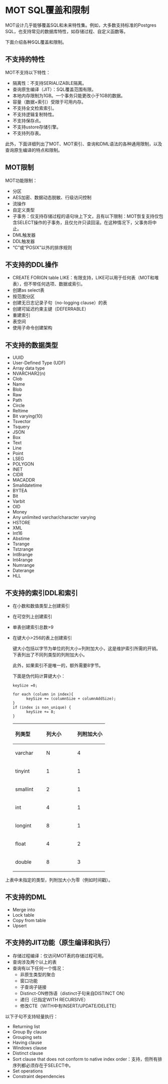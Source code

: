# MOT SQL覆盖和限制

MOT设计几乎能够覆盖SQL和未来特性集。例如，大多数支持标准的Postgres SQL，也支持常见的数据库特性，如存储过程、自定义函数等。

下面介绍各种SQL覆盖和限制。

## 不支持的特性<a name="section59525326"></a>

MOT不支持以下特性：

-   隔离性：不支持SERIALIZABLE隔离。
-   查询原生编译（JIT）：SQL覆盖范围有限。
-   本地内存限制为1GB。一个事务只能更改小于1GB的数据。
-   容量（数据+索引）受限于可用内存。
-   不支持全文检索索引。
-   不支持逻辑复制特性。
-   不支持保存点。
-   不支持ustore存储引擎。
-   不支持列存表。

此外，下面详细列出了MOT、MOT索引、查询和DML语法的各种通用限制，以及查询原生编译的特点和限制。

## MOT限制<a name="section65965888"></a>

MOT功能限制：

-   分区
-   AES加密、数据动态脱敏、行级访问控制
-   流操作
-   自定义类型
-   子事务：仅支持存储过程的语句块上下文，且有以下限制：MOT恢复支持仅包含SELECT操作的子事务，且仅允许只读回滚。在这种情况下，父事务将中止。
-   DML触发器
-   DDL触发器
-   “C”或“POSIX”以外的排序规则

## 不支持的DDL操作<a name="section56822082"></a>

-   CREATE FORIGN table LIKE：有限支持，LIKE可以用于任何表（MOT和堆表），但不带任何选项、数据或索引。
-   创建as select表
-   按范围分区
-   创建无日志记录子句（no-logging clause）的表
-   创建可延迟约束主键（DEFERRABLE）
-   重建索引
-   表空间
-   使用子命令创建架构

##  不支持的数据类型

- UUID
- User-Defined Type (UDF)
- Array data type
- NVARCHAR2(n)
- Clob
- Name
- Blob
- Raw
- Path
- Circle
- Reltime
- Bit varying(10)
- Tsvector
- Tsquery
- JSON
- Box
- Text
- Line
- Point
- LSEG
- POLYGON
- INET
- CIDR
- MACADDR
- Smalldatetime
- BYTEA
- Bit
- Varbit
- OID
- Money
- Any unlimited varchar/character varying
- HSTORE
- XML
- Int16
- Abstime
- Tsrange
- Tstzrange
- Int8range
- Int4range
- Numrange
- Daterange
- HLL

## 不支持的索引DDL和索引<a name="section39185923"></a>

- 在小数和数值类型上创建索引

- 在可空列上创建索引

- 单表创建索引总数\>9

-   在键大小\>256的表上创建索引

    键大小包括以字节为单位的列大小+列附加大小，这是维护索引所需的开销。下表列出了不同列类型的列附加大小。

    此外，如果索引不是唯一的，额外需要8字节。

    下面是伪代码计算键大小：

    ```
    keySize =0; 
      
    for each (column in index){ 
          keySize += (columnSize + columnAddSize); 
    } 
    if (index is non_unique) { 
          keySize += 8; 
    }
    ```

    <a name="table4434407"></a>
    <table><thead align="left"><tr id="row30989376"><th class="cellrowborder" valign="top" width="33.6734693877551%" id="mcps1.1.4.1.1"><p id="p27111510"><a name="p27111510"></a><a name="p27111510"></a>列类型</p>
    </th>
    <th class="cellrowborder" valign="top" width="33.6734693877551%" id="mcps1.1.4.1.2"><p id="p48548738"><a name="p48548738"></a><a name="p48548738"></a>列大小</p>
    </th>
    <th class="cellrowborder" valign="top" width="32.6530612244898%" id="mcps1.1.4.1.3"><p id="p40133673"><a name="p40133673"></a><a name="p40133673"></a>列附加大小</p>
    </th>
    </tr>
    </thead>
    <tbody><tr id="row29602101"><td class="cellrowborder" valign="top" width="33.6734693877551%" headers="mcps1.1.4.1.1 "><p id="p48960014"><a name="p48960014"></a><a name="p48960014"></a>varchar</p>
    </td>
    <td class="cellrowborder" valign="top" width="33.6734693877551%" headers="mcps1.1.4.1.2 "><p id="p6338203"><a name="p6338203"></a><a name="p6338203"></a>N</p>
    </td>
    <td class="cellrowborder" valign="top" width="32.6530612244898%" headers="mcps1.1.4.1.3 "><p id="p43632453"><a name="p43632453"></a><a name="p43632453"></a>4</p>
    </td>
    </tr>
    <tr id="row57147760"><td class="cellrowborder" valign="top" width="33.6734693877551%" headers="mcps1.1.4.1.1 "><p id="p65565839"><a name="p65565839"></a><a name="p65565839"></a>tinyint</p>
    </td>
    <td class="cellrowborder" valign="top" width="33.6734693877551%" headers="mcps1.1.4.1.2 "><p id="p9232767"><a name="p9232767"></a><a name="p9232767"></a>1</p>
    </td>
    <td class="cellrowborder" valign="top" width="32.6530612244898%" headers="mcps1.1.4.1.3 "><p id="p9656680"><a name="p9656680"></a><a name="p9656680"></a>1</p>
    </td>
    </tr>
    <tr id="row19801257"><td class="cellrowborder" valign="top" width="33.6734693877551%" headers="mcps1.1.4.1.1 "><p id="p60397945"><a name="p60397945"></a><a name="p60397945"></a>smallint</p>
    </td>
    <td class="cellrowborder" valign="top" width="33.6734693877551%" headers="mcps1.1.4.1.2 "><p id="p60395349"><a name="p60395349"></a><a name="p60395349"></a>2</p>
    </td>
    <td class="cellrowborder" valign="top" width="32.6530612244898%" headers="mcps1.1.4.1.3 "><p id="p60185126"><a name="p60185126"></a><a name="p60185126"></a>1</p>
    </td>
    </tr>
    <tr id="row4795230"><td class="cellrowborder" valign="top" width="33.6734693877551%" headers="mcps1.1.4.1.1 "><p id="p52869369"><a name="p52869369"></a><a name="p52869369"></a>int</p>
    </td>
    <td class="cellrowborder" valign="top" width="33.6734693877551%" headers="mcps1.1.4.1.2 "><p id="p54560509"><a name="p54560509"></a><a name="p54560509"></a>4</p>
    </td>
    <td class="cellrowborder" valign="top" width="32.6530612244898%" headers="mcps1.1.4.1.3 "><p id="p57325072"><a name="p57325072"></a><a name="p57325072"></a>1</p>
    </td>
    </tr>
    <tr id="row46163608"><td class="cellrowborder" valign="top" width="33.6734693877551%" headers="mcps1.1.4.1.1 "><p id="p48264776"><a name="p48264776"></a><a name="p48264776"></a>longint</p>
    </td>
    <td class="cellrowborder" valign="top" width="33.6734693877551%" headers="mcps1.1.4.1.2 "><p id="p17132764"><a name="p17132764"></a><a name="p17132764"></a>8</p>
    </td>
    <td class="cellrowborder" valign="top" width="32.6530612244898%" headers="mcps1.1.4.1.3 "><p id="p45576637"><a name="p45576637"></a><a name="p45576637"></a>1</p>
    </td>
    </tr>
    <tr id="row7536549"><td class="cellrowborder" valign="top" width="33.6734693877551%" headers="mcps1.1.4.1.1 "><p id="p6480739"><a name="p6480739"></a><a name="p6480739"></a>float</p>
    </td>
    <td class="cellrowborder" valign="top" width="33.6734693877551%" headers="mcps1.1.4.1.2 "><p id="p55177890"><a name="p55177890"></a><a name="p55177890"></a>4</p>
    </td>
    <td class="cellrowborder" valign="top" width="32.6530612244898%" headers="mcps1.1.4.1.3 "><p id="p40224138"><a name="p40224138"></a><a name="p40224138"></a>2</p>
    </td>
    </tr>
    <tr id="row26472924"><td class="cellrowborder" valign="top" width="33.6734693877551%" headers="mcps1.1.4.1.1 "><p id="p63932115"><a name="p63932115"></a><a name="p63932115"></a>double</p>
    </td>
    <td class="cellrowborder" valign="top" width="33.6734693877551%" headers="mcps1.1.4.1.2 "><p id="p11118855"><a name="p11118855"></a><a name="p11118855"></a>8</p>
    </td>
    <td class="cellrowborder" valign="top" width="32.6530612244898%" headers="mcps1.1.4.1.3 "><p id="p28212063"><a name="p28212063"></a><a name="p28212063"></a>3</p>
    </td>
    </tr>
    </tbody>
    </table>


上表中未指定的类型，列附加大小为零（例如时间戳）。

## 不支持的DML<a name="section17128987"></a>

-   Merge into
-   Lock table
-   Copy from table
-   Upsert

## 不支持的JIT功能（原生编译和执行）<a name="section4815162910417"></a>

-   存储过程编译：仅访问MOT表的存储过程可用。
-   查询涉及两个以上的表
-   查询有以下任何一个情况：
    -   非原生类型的聚合
    -   窗口功能
    -   子查询子链接
    -   Distinct-ON修饰语（distinct子句来自DISTINCT ON）
    -   递归（已指定WITH RECURSIVE）
    -   修改CTE（WITH中有INSERT/UPDATE/DELETE）


以下子句不支持轻量执行：

-   Returning list
-   Group By clause
-   Grouping sets
-   Having clause
-   Windows clause
-   Distinct clause
-   Sort clause that does not conform to native index order：支持，但所有排序列都必须存在于SELECT中。
-   Set operations
-   Constraint dependencies

